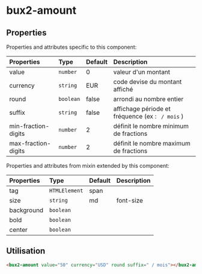 # bux2-amount

## Properties

Properties and attributes specific to this component:

| Properties          | Type      | Default | Description                                      |
| :------------------ | :-------- | :------ | :----------------------------------------------- |
| value               | `number`  | 0       | valeur d'un montant                              |
| currency            | `string`  | EUR     | code devise du montant affiché                   |
| round               | `boolean` | false   | arrondi au nombre entier                         |
| suffix              | `string`  | false   | affichage période et fréquence (ex : ` / mois` ) |
| min-fraction-digits | `number`  | 2       | définit le nombre minimum de fractions           |
| max-fraction-digits | `number`  | 2       | définit le nombre maximum de fractions           |

Properties and attributes from mixin extended by this component:

| Properties | Type          | Default | Description |
| :--------- | :------------ | :------ | :---------- |
| tag        | `HTMLElement` | span    |             |
| size       | `string`      | md      | font-size   |
| background | `boolean`     |         |             |
| bold       | `boolean`     |         |             |
| center     | `boolean`     |         |             |

## Utilisation

```html
<bux2-amount value="50" currency="USD" round suffix=" / mois"></bux2-amount>
```
